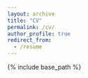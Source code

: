 ```yaml
---
layout: archive
title: "CV"
permalink: /cv/
author_profile: true
redirect_from:
  - /resume
---
```


{% include base_path %}

<object data="../files/cv_williamkong.pdf" width="1000" height="1000" type='application/pdf'></object>